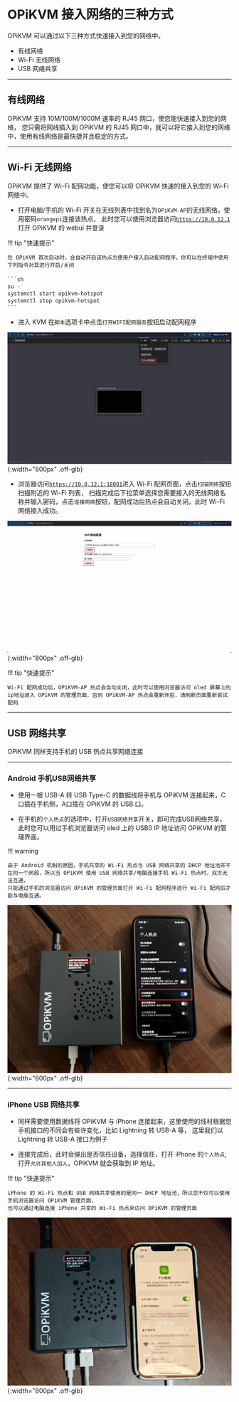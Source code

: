 # OPiKVM 接入网络的三种方式

OPiKVM 可以通过以下三种方式快速接入到您的网络中。

* 有线网络
* Wi-Fi 无线网络
* USB 网络共享

---

## 有线网络

OPiKVM 支持 10M/100M/1000M 速率的 RJ45 网口，使您能快速接入到您的网络，
您只需将网线插入到 OPiKVM 的 RJ45 网口中，就可以将它接入到您的网络中，使用有线网络是最快捷并且稳定的方式。

---

## Wi-Fi 无线网络

OPiKVM 提供了 Wi-Fi 配网功能，使您可以将 OPiKVM 快速的接入到您的 Wi-Fi 网络中。

* 打开电脑/手机的 Wi-Fi 开关在无线列表中找到名为`OPiKVM-AP`的无线网络，使用密码`orangepi`连接该热点，
此时您可以使用浏览器访问[`https://10.0.12.1`](https://10.0.12.1)打开 OPiKVM 的 webui 并登录

!!! tip "快速提示"

    在 OPiKVM 首次启动时，会自动开启该热点方便用户接入启动配网程序，你可以在终端中使用下列指令对其进行开启/关闭

    ```sh
    su -
    systemctl start opikvm-hotspot
    systemctl stop opikvm-hotspot
    ```

* 进入 KVM 在`脚本`选项卡中点击`打开WIFI配网服务`按钮启动配网程序

![wifi](img/network/wifi-switch.jpg){:width="800px" .off-glb}

* 浏览器访问[`https://10.0.12.1:18081`](https://10.0.12.1:18081)进入 Wi-Fi 配网页面，点击`扫描网络`按钮扫描附近的 Wi-Fi 列表，
扫描完成后下拉菜单选择您需要接入的无线网络名称并输入密码，点击`连接网络`按钮，配网成功后热点会自动关闭，此时 Wi-Fi 网络接入成功。

![wifi-web](img/network/wifi-web.jpg){:width="800px" .off-glb}

!!! tip "快速提示"

    Wi-Fi 配网成功后，OPiKVM-AP 热点会自动关闭，此时可以使用浏览器访问 oled 屏幕上的ip地址进入 OPiKVM 的管理页面，否则 OPiKVM-AP 热点会重新开启，请刷新页面重新尝试配网

---

## USB 网络共享

OPiKVM 同样支持手机的 USB 热点共享网络连接

---

### Android 手机USB网络共享

* 使用一根 USB-A 转 USB Type-C 的数据线将手机与 OPiKVM 连接起来，C口插在手机侧，A口插在 OPiKVM 的 USB 口。

* 在手机的`个人热点`的选项中，打开`USB网络共享`开关，即可完成USB网络共享，此时您可以用过手机浏览器访问 oled 上的 USB0 IP 地址访问 OPiKVM 的管理界面。

!!! warning

    由于 Android 机制的原因，手机共享的 Wi-Fi 热点与 USB 网络共享的 DHCP 地址池并不在同一个网段，所以当 OPiKVM 使用 USB 网络共享/电脑连接手机 Wi-Fi 热点时，双方无法互通，
    只能通过手机的浏览器访问 OPiKVM 的管理页面打开 Wi-Fi 配网程序进行 Wi-Fi 配网后才能与电脑互通。

![usb-net](img/network/usb-net-a.jpg){:width="800px" .off-glb}

---

### iPhone USB 网络共享

* 同样需要使用数据线将 OPiKVM 与 iPhone 连接起来，这里使用的线材根据您手机接口的不同会有些许变化，比如 Lightning 转 USB-A 等，
这里我们以 Lightning 转 USB-A 接口为例子

* 连接完成后，此时会弹出是否信任设备，选择信任，打开 iPhone 的`个人热点`,打开`允许其他人加入`，OPiKVM 就会获取到 IP 地址。

!!! tip "快速提示"

    iPhone 的 Wi-Fi 热点和 USB 网络共享使用的是同一 DHCP 地址池，所以您不仅可以使用手机浏览器访问 OPiKVM 管理页面，
    也可以通过电脑连接 iPhone 共享的 Wi-Fi 热点来访问 OPiKVM 的管理页面

![usb-net](img/network/usb-net-i.jpg){:width="800px" .off-glb}
